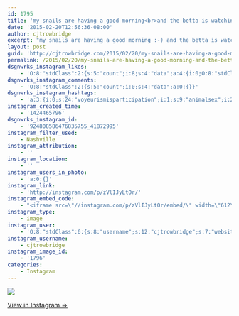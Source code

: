 ```yaml
---
id: 1795
title: 'my snails are having a good morning<br>and the betta is watching. dirty betta<br>#voyeurismisparticipation #animalsex #nature'
date: '2015-02-20T12:56:36-08:00'
author: cjtrowbridge
excerpt: "my snails are having a good morning :-) and the betta is watching. dirty betta.\n\n#voyeurismisparticipation #animalsex #nature"
layout: post
guid: 'http://cjtrowbridge.com/2015/02/20/my-snails-are-having-a-good-morning-and-the-betta-is-watching-dirty-betta-voyeurismisparticipation-animalsex-nature/'
permalink: /2015/02/20/my-snails-are-having-a-good-morning-and-the-betta-is-watching-dirty-betta-voyeurismisparticipation-animalsex-nature/
dsgnwrks_instagram_likes:
    - 'O:8:"stdClass":2:{s:5:"count";i:8;s:4:"data";a:4:{i:0;O:8:"stdClass":4:{s:8:"username";s:10:"just.senia";s:15:"profile_picture";s:105:"https://igcdn-photos-a-a.akamaihd.net/hphotos-ak-xpa1/t51.2885-19/10454168_608791875916744_12364685_a.jpg";s:2:"id";s:7:"5916836";s:9:"full_name";s:10:"just.senia";}i:1;O:8:"stdClass":4:{s:8:"username";s:9:"nazghoul_";s:15:"profile_picture";s:105:"https://igcdn-photos-d-a.akamaihd.net/hphotos-ak-frc/t51.2885-19/10543542_838637796174611_151210582_a.jpg";s:2:"id";s:8:"19523293";s:9:"full_name";s:12:"Jake Cabrera";}i:2;O:8:"stdClass":4:{s:8:"username";s:8:"dizzleme";s:15:"profile_picture";s:84:"https://instagramimages-a.akamaihd.net/profiles/profile_12340414_75sq_1358478611.jpg";s:2:"id";s:8:"12340414";s:9:"full_name";s:4:"Tony";}i:3;O:8:"stdClass":4:{s:8:"username";s:9:"guigoiaba";s:15:"profile_picture";s:107:"https://igcdn-photos-g-a.akamaihd.net/hphotos-ak-xfp1/t51.2885-19/10665348_1397545533869614_458372700_a.jpg";s:2:"id";s:7:"3453183";s:9:"full_name";s:16:"Guilherme Aguiar";}}}'
dsgnwrks_instagram_comments:
    - 'O:8:"stdClass":2:{s:5:"count";i:0;s:4:"data";a:0:{}}'
dsgnwrks_instagram_hashtags:
    - 'a:3:{i:0;s:24:"voyeurismisparticipation";i:1;s:9:"animalsex";i:2;s:6:"nature";}'
instagram_created_time:
    - '1424465796'
dsgnwrks_instagram_id:
    - '924808586476835755_41872995'
instagram_filter_used:
    - Nashville
instagram_attribution:
    - ''
instagram_location:
    - ''
instagram_users_in_photo:
    - 'a:0:{}'
instagram_link:
    - 'http://instagram.com/p/zVlIJyLtOr/'
instagram_embed_code:
    - "<iframe src=\"//instagram.com/p/zVlIJyLtOr/embed/\" width=\"612\" height=\"710\" frameborder=\"0\" scrolling=\"no\" allowtransparency=\"true\"></iframe>\n"
instagram_type:
    - image
instagram_user:
    - 'O:8:"stdClass":6:{s:8:"username";s:12:"cjtrowbridge";s:7:"website";s:0:"";s:15:"profile_picture";s:103:"https://igcdn-photos-f-a.akamaihd.net/hphotos-ak-xpa1/t51.2885-19/925559_452430704897917_67836701_a.jpg";s:9:"full_name";s:13:"CJ Trowbridge";s:3:"bio";s:0:"";s:2:"id";s:8:"41872995";}'
instagram_username:
    - cjtrowbridge
instagram_image_id:
    - '1796'
categories:
    - Instagram
---
```


[![](http://blog.cjtrowbridge.com/wp-content/uploads/2015/02/11007776_919481434753453_563392733_n.jpg)](http://instagram.com/p/zVlIJyLtOr/)

[View in Instagram ⇒](http://instagram.com/p/zVlIJyLtOr/)